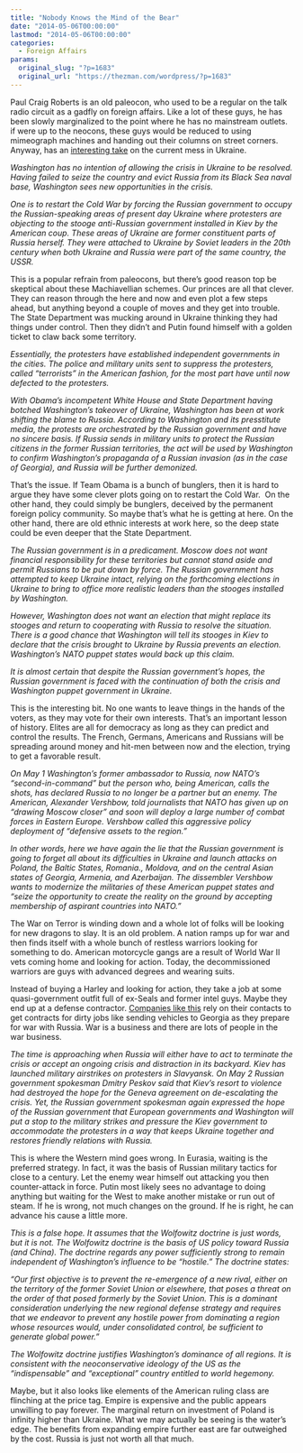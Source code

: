 ```yaml
---
title: "Nobody Knows the Mind of the Bear"
date: "2014-05-06T00:00:00"
lastmod: "2014-05-06T00:00:00"
categories:
  - Foreign Affairs
params:
  original_slug: "?p=1683"
  original_url: "https://thezman.com/wordpress/?p=1683"
---
```


Paul Craig Roberts is an old paleocon, who used to be a regular on the
talk radio circuit as a gadfly on foreign affairs. Like a lot of these
guys, he has been slowly marginalized to the point where he has no
mainstream outlets. if were up to the neocons, these guys would be
reduced to using mimeograph machines and handing out their columns on
street corners. Anyway, has an <a
href="http://www.paulcraigroberts.org/2014/05/02/washington-intends-russias-demise-paul-craig-roberts/"
rel="noopener noreferrer" target="_blank">interesting take</a> on the
current mess in Ukraine.

*Washington has no intention of allowing the crisis in Ukraine to be
resolved. Having failed to seize the country and evict Russia from its
Black Sea naval base, Washington sees new opportunities in the crisis.*

*One is to restart the Cold War by forcing the Russian government to
occupy the Russian-speaking areas of present day Ukraine where
protesters are objecting to the stooge anti-Russian government installed
in Kiev by the American coup. These areas of Ukraine are former
constituent parts of Russia herself. They were attached to Ukraine by
Soviet leaders in the 20th century when both Ukraine and Russia were
part of the same country, the USSR.*

This is a popular refrain from paleocons, but there’s good reason top be
skeptical about these Machiavellian schemes. Our princes are all that
clever. They can reason through the here and now and even plot a few
steps ahead, but anything beyond a couple of moves and they get into
trouble. The State Department was mucking around in Ukraine thinking
they had things under control. Then they didn’t and Putin found himself
with a golden ticket to claw back some territory.

*Essentially, the protesters have established independent governments in
the cities. The* *police and military units sent to suppress the
protesters, called “terrorists” in the American fashion, for the most
part have until now defected to the protesters.*

*With Obama’s incompetent White House and State Department having
botched Washington’s takeover of Ukraine, Washington has been at work
shifting the blame to Russia. According to Washington and its
presstitute media, the protests are orchestrated by the Russian
government and have no sincere basis. If Russia sends in military units
to protect the Russian citizens in the former Russian territories, the
act will be used by Washington to confirm Washington’s propaganda of a
Russian invasion (as in the case of Georgia), and Russia will be further
demonized.*

That’s the issue. If Team Obama is a bunch of bunglers, then it is hard
to argue they have some clever plots going on to restart the Cold War. 
On the other hand, they could simply be bunglers, deceived by the
permanent foreign policy community. So maybe that’s what he is getting
at here. On the other hand, there are old ethnic interests at work here,
so the deep state could be even deeper that the State Department.

*The Russian government is in a predicament. Moscow does not want
financial responsibility for these territories but cannot stand aside
and permit Russians to be put down by force. The Russian government has
attempted to keep Ukraine intact, relying on the forthcoming elections
in Ukraine to bring to office more realistic leaders than the stooges
installed by Washington.*

*However, Washington does not want an election that might replace its
stooges and return to cooperating with Russia to resolve the situation.
There is a good chance that Washington will tell its stooges in Kiev to
declare that the crisis brought to Ukraine by Russia prevents an
election. Washington’s NATO puppet states would back up this claim.*

*It is almost certain that despite the Russian government’s hopes, the
Russian government is faced with the continuation of both the crisis and
Washington puppet government in Ukraine.*

This is the interesting bit. No one wants to leave things in the hands
of the voters, as they may vote for their own interests. That’s an
important lesson of history. Elites are all for democracy as long as
they can predict and control the results. The French, Germans, Americans
and Russians will be spreading around money and hit-men between now and
the election, trying to get a favorable result.

*On May 1 Washington’s former ambassador to Russia, now NATO’s
“second-in-command” but the person who, being American, calls the shots,
has declared Russia to no longer be a partner but an enemy. The
American, Alexander Vershbow, told journalists that NATO has given up on
“drawing Moscow closer” and soon will deploy a large number of combat
forces in Eastern Europe. Vershbow called this aggressive policy
deployment of “defensive assets to the region.”*

*In other words, here we have again the lie that the Russian government
is going to forget all about its difficulties in Ukraine and launch
attacks on Poland, the Baltic States, Romania., Moldova, and on the
central Asian states of Georgia, Armenia, and Azerbaijan. The dissembler
Vershbow wants to modernize the militaries of these American puppet
states and “seize the opportunity to create the reality on the ground by
accepting membership of aspirant countries into NATO.”*

The War on Terror is winding down and a whole lot of folks will be
looking for new dragons to slay. It is an old problem. A nation ramps up
for war and then finds itself with a whole bunch of restless warriors
looking for something to do. American motorcycle gangs are a result of
World War II vets coming home and looking for action. Today, the
decommissioned warriors are guys with advanced degrees and wearing
suits.

Instead of buying a Harley and looking for action, they take a job at
some quasi-government outfit full of ex-Seals and former intel guys.
Maybe they end up at a defense contractor.
<a href="http://www.amgeneral.com/" rel="noopener noreferrer"
target="_blank">Companies like this</a> rely on their contacts to get
contracts for dirty jobs like sending vehicles to Georgia as they
prepare for war with Russia. War is a business and there are lots of
people in the war business.

*The time is approaching when Russia will either have to act to
terminate the crisis or accept an ongoing crisis and distraction in its
backyard. Kiev has launched military airstrikes on protesters in
Slavyansk. On May 2 Russian government spokesman Dmitry Peskov said that
Kiev’s resort to violence had destroyed the hope for the Geneva
agreement on de-escalating the crisis. Yet, the Russian government
spokesman again expressed the hope of the Russian government that
European governments and Washington will put a stop to the military
strikes and pressure the Kiev government to accommodate the protesters
in a way that keeps Ukraine together and restores friendly relations
with Russia.*

This is where the Western mind goes wrong. In Eurasia, waiting is the
preferred strategy. In fact, it was the basis of Russian military
tactics for close to a century. Let the enemy wear himself out attacking
you then counter-attack in force. Putin most likely sees no advantage to
doing anything but waiting for the West to make another mistake or run
out of steam. If he is wrong, not much changes on the ground. If he is
right, he can advance his cause a little more.

*This is a false hope. It assumes that the Wolfowitz doctrine is just
words, but it is not. The Wolfowitz doctrine is the basis of US policy
toward Russia (and China). The doctrine regards any power sufficiently
strong to remain independent of Washington’s influence to be “hostile.”
The doctrine states:*

*“Our first objective is to prevent the re-emergence of a new rival,
either on the territory of the former Soviet Union or elsewhere, that
poses a threat on the order of that posed formerly by the Soviet Union.
This is a dominant consideration underlying the new regional defense
strategy and requires that we endeavor to prevent any hostile power from
dominating a region whose resources would, under consolidated control,
be sufficient to generate global power.”*

*The Wolfowitz doctrine justifies Washington’s dominance of all regions.
It is consistent with the neoconservative ideology of the US as the
“indispensable” and “exceptional” country entitled to world hegemony.*

Maybe, but it also looks like elements of the American ruling class are
flinching at the price tag. Empire is expensive and the public appears
unwilling to pay forever. The marginal return on investment of Poland is
infinity higher than Ukraine. What we may actually be seeing is the
water’s edge. The benefits from expanding empire further east are far
outweighed by the cost. Russia is just not worth all that much.
